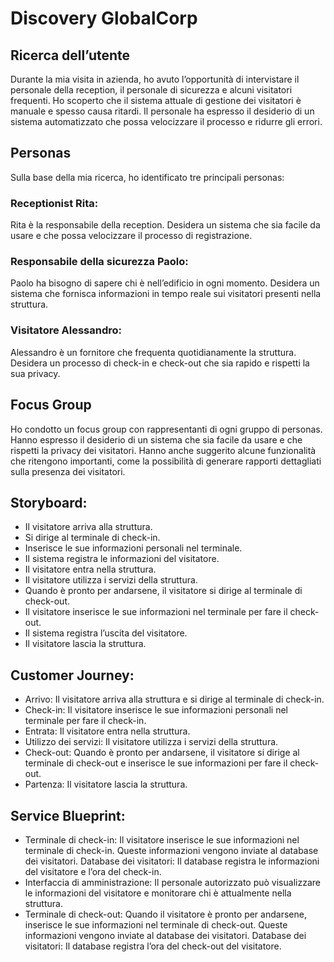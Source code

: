 # Discovery GlobalCorp

## Ricerca dell’utente
 Durante la mia visita in azienda, ho avuto l’opportunità di intervistare il personale della reception, il personale di sicurezza e alcuni visitatori frequenti. Ho scoperto che il sistema attuale di gestione dei visitatori è manuale e spesso causa ritardi. Il personale ha espresso il desiderio di un sistema automatizzato che possa velocizzare il processo e ridurre gli errori.

## Personas
 Sulla base della mia ricerca, ho identificato tre principali personas:

### Receptionist Rita: 

Rita è la responsabile della reception. Desidera un sistema che sia facile da usare e che possa velocizzare il processo di registrazione.

### Responsabile della sicurezza Paolo: 

Paolo ha bisogno di sapere chi è nell’edificio in ogni momento. Desidera un sistema che fornisca informazioni in tempo reale sui visitatori presenti nella struttura.

### Visitatore Alessandro: 

Alessandro è un fornitore che frequenta quotidianamente la struttura. Desidera un processo di check-in e check-out che sia rapido e rispetti la sua privacy.

## Focus Group

 Ho condotto un focus group con rappresentanti di ogni gruppo di personas. Hanno espresso il desiderio di un sistema che sia facile da usare e che rispetti la privacy dei visitatori. Hanno anche suggerito alcune funzionalità che ritengono importanti, come la possibilità di generare rapporti dettagliati sulla presenza dei visitatori.

## Storyboard:

- Il visitatore arriva alla struttura.
- Si dirige al terminale di check-in.
- Inserisce le sue informazioni personali nel terminale.
- Il sistema registra le informazioni del visitatore.
- Il visitatore entra nella struttura.
- Il visitatore utilizza i servizi della struttura.
- Quando è pronto per andarsene, il visitatore si dirige al terminale di check-out.
- Il visitatore inserisce le sue informazioni nel terminale per fare il check-out.
- Il sistema registra l’uscita del visitatore.
- Il visitatore lascia la struttura.

## Customer Journey:

- Arrivo: Il visitatore arriva alla struttura e si dirige al terminale di check-in.
- Check-in: Il visitatore inserisce le sue informazioni personali nel terminale per fare il check-in.
- Entrata: Il visitatore entra nella struttura.
- Utilizzo dei servizi: Il visitatore utilizza i servizi della struttura.
- Check-out: Quando è pronto per andarsene, il visitatore si dirige al terminale di check-out e inserisce le sue informazioni per fare il check-out.
- Partenza: Il visitatore lascia la struttura.

## Service Blueprint:

- Terminale di check-in: Il visitatore inserisce le sue informazioni nel terminale di check-in. Queste informazioni vengono inviate al database dei visitatori.
Database dei visitatori: Il database registra le informazioni del visitatore e l’ora del check-in.
- Interfaccia di amministrazione: Il personale autorizzato può visualizzare le informazioni del visitatore e monitorare chi è attualmente nella struttura.
- Terminale di check-out: Quando il visitatore è pronto per andarsene, inserisce le sue informazioni nel terminale di check-out. Queste informazioni vengono inviate al database dei visitatori.
Database dei visitatori: Il database registra l’ora del check-out del visitatore.

